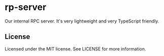 # rp-server

Our internal RPC server. It's very lightweight and very TypeScript friendly.

## License

Licensed under the MIT license. See LICENSE for more information.
